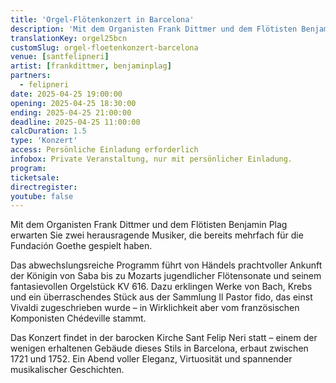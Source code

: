 ```yaml
---
title: 'Orgel-Flötenkonzert in Barcelona'
description: 'Mit dem Organisten Frank Dittmer und dem Flötisten Benjamin Plag erwarten Sie zwei herausragende Musiker, die bereits mehrfach für die Fundación Goethe gespielt haben.'
translationKey: orgel25bcn
customSlug: orgel-floetenkonzert-barcelona
venue: [santfelipneri]
artist: [frankdittmer, benjaminplag]
partners:
  - felipneri
date: 2025-04-25 19:00:00
opening: 2025-04-25 18:30:00
ending: 2025-04-25 21:00:00
deadline: 2025-04-25 11:00:00
calcDuration: 1.5
type: 'Konzert'
access: Persönliche Einladung erforderlich
infobox: Private Veranstaltung, nur mit persönlicher Einladung.
program:
ticketsale:
directregister:
youtube: false
---
```


Mit dem Organisten Frank Dittmer und dem Flötisten Benjamin Plag erwarten Sie zwei herausragende Musiker, die bereits mehrfach für die Fundación Goethe gespielt haben.

Das abwechslungsreiche Programm führt von Händels prachtvoller Ankunft der Königin von Saba bis zu Mozarts jugendlicher Flötensonate und seinem fantasievollen Orgelstück KV 616. Dazu erklingen Werke von Bach, Krebs und ein überraschendes Stück aus der Sammlung Il Pastor fido, das einst Vivaldi zugeschrieben wurde – in Wirklichkeit aber vom französischen Komponisten Chédeville stammt.

Das Konzert findet in der barocken Kirche Sant Felip Neri statt – einem der wenigen erhaltenen Gebäude dieses Stils in Barcelona, erbaut zwischen 1721 und 1752.
Ein Abend voller Eleganz, Virtuosität und spannender musikalischer Geschichten.